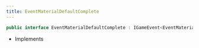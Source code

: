 ```yaml
---
title: EventMaterialDefaultComplete
---
```


```csharp
public interface EventMaterialDefaultComplete : IGameEvent<EventMaterialDefaultComplete>
```

- Implements

